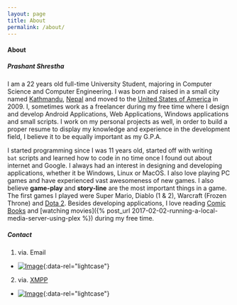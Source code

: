 ```yaml
---
layout: page
title: About
permalink: /about/
---
```


#### <i class="icon-profile"></i> About 

##### Prashant Shrestha

I am a 22 years old full-time University Student, majoring in Computer Science and Computer Engineering. I was born and raised in a small city named [Kathmandu](https://en.wikipedia.org/wiki/Kathmandu), [Nepal](https://en.wikipedia.org/wiki/Nepal) and moved to the [United States of America](https://en.wikipedia.org/wiki/United_States) in 2009. I, sometimes work as a freelancer during my free time where I design and develop Android Applications, Web Applications, Windows applications and small scripts. I work on my personal projects as well, in order to build a proper resume to display my knowledge and experience in the development field, I believe it to be equally important as my G.P.A.

I started programming since I was 11 years old, started off with writing `bat` scripts and learned how to code in no time once I found out about internet and Google. I always had an interest in designing and developing applications, whether it be Windows, Linux or MacOS. I also love playing PC games and have experienced vast awesomeness of new games. I also believe **game-play** and **story-line** are the most important things in a game. The first games I played were Super Mario, Diablo (1 & 2), Warcraft (Frozen Throne) and [Dota 2](http://www.dota2.com/play/). Besides developing applications, I love reading [Comic Books](https://en.wikipedia.org/wiki/Comic_book) and [watching movies]({% post_url 2017-02-02-running-a-local-media-server-using-plex %}) during my free time.

##### <i class="icon-envelop"></i> Contact

1. via. Email
  * [![Image](https://i.imgur.com/s8fpwwE.png)](https://i.imgur.com/s8fpwwE.png "Contact Email."){:data-rel="lightcase"}
2. via. [XMPP](https://xmpp.org/)
  * [![Image](https://i.imgur.com/ciTa9sG.png)](https://i.imgur.com/ciTa9sG.png "XMPP."){:data-rel="lightcase"}